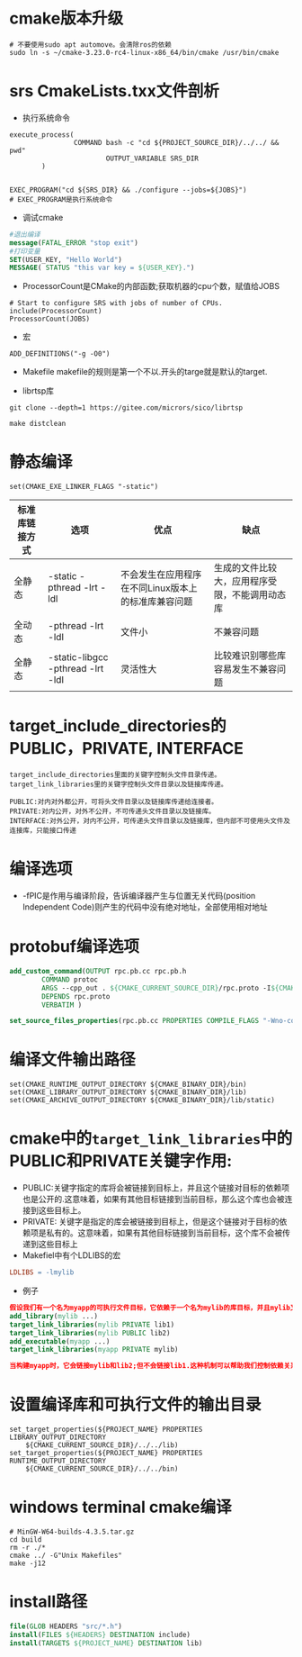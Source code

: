 # cmake版本升级

```shell
# 不要使用sudo apt automove。会清除ros的依赖
sudo ln -s ~/cmake-3.23.0-rc4-linux-x86_64/bin/cmake /usr/bin/cmake
```

# srs CmakeLists.txx文件剖析

- 执行系统命令

```
execute_process(
		        COMMAND bash -c "cd ${PROJECT_SOURCE_DIR}/../../ && pwd"
				        OUTPUT_VARIABLE SRS_DIR
		)


EXEC_PROGRAM("cd ${SRS_DIR} && ./configure --jobs=${JOBS}")
# EXEC_PROGRAM是执行系统命令
```

- 调试cmake

```cmake
#退出编译
message(FATAL_ERROR "stop exit")
#打印变量
SET(USER_KEY, "Hello World")
MESSAGE( STATUS "this var key = ${USER_KEY}.")
```

- ProcessorCount是CMake的内部函数;获取机器的cpu个数，赋值给JOBS

```
# Start to configure SRS with jobs of number of CPUs.
include(ProcessorCount)
ProcessorCount(JOBS)
```

- 宏

```
ADD_DEFINITIONS("-g -O0")
```

- Makefile makefile的规则是第一个不以.开头的targe就是默认的target.

- librtsp库

```
git clone --depth=1 https://gitee.com/micrors/sico/librtsp

make distclean
```

# 静态编译

```
set(CMAKE_EXE_LINKER_FLAGS "-static")
```

| 标准库链接方式 | 选项                                | 优点                           | 缺点                      |
| ------- | --------------------------------- | ---------------------------- | ----------------------- |
| 全静态     | -static -pthread -lrt -ldl        | 不会发生在应用程序在不同Linux版本上的标准库兼容问题 | 生成的文件比较大，应用程序受限，不能调用动态库 |
| 全动态     | -pthread -lrt -ldl                | 文件小                          | 不兼容问题                   |
| 全静态     | -static-libgcc -pthread -lrt -ldl | 灵活性大                         | 比较难识别哪些库容易发生不兼容问题       |

# target\_include\_directories的PUBLIC，PRIVATE, INTERFACE

```
target_include_directories里面的关键字控制头文件目录传递。
target_link_libraries里的关键字控制头文件目录以及链接库传递。

PUBLIC:对内对外都公开，可将头文件目录以及链接库传递给连接者。
PRIVATE:对内公开，对外不公开，不可传递头文件目录以及链接库。
INTERFACE:对外公开，对内不公开，可传递头文件目录以及链接库，但内部不可使用头文件及连接库，只能接口传递
```

# 编译选项

- -fPIC是作用与编译阶段，告诉编译器产生与位置无关代码(position Independent Code)则产生的代码中没有绝对地址，全部使用相对地址

# protobuf编译选项

```cmake
add_custom_command(OUTPUT rpc.pb.cc rpc.pb.h
        COMMAND protoc
        ARGS --cpp_out . ${CMAKE_CURRENT_SOURCE_DIR}/rpc.proto -I${CMAKE_CURRENT_SOURCE_DIR}
        DEPENDS rpc.proto
        VERBATIM )

set_source_files_properties(rpc.pb.cc PROPERTIES COMPILE_FLAGS "-Wno-conversion")
```

# 编译文件输出路径

```
set(CMAKE_RUNTIME_OUTPUT_DIRECTORY ${CMAKE_BINARY_DIR}/bin)
set(CMAKE_LIBRARY_OUTPUT_DIRECTORY ${CMAKE_BINARY_DIR}/lib)
set(CMAKE_ARCHIVE_OUTPUT_DIRECTORY ${CMAKE_BINARY_DIR}/lib/static)
```

# cmake中的`target_link_libraries`中的PUBLIC和PRIVATE关键字作用:

- PUBLIC:关键字指定的库将会被链接到目标上，并且这个链接对目标的依赖项也是公开的.这意味着，如果有其他目标链接到当前目标，那么这个库也会被连接到这些目标上。
- PRIVATE: 关键字是指定的库会被链接到目标上，但是这个链接对于目标的依赖项是私有的。这意味着，如果有其他目标链接到当前目标，这个库不会被传递到这些目标上
- Makefiel中有个LDLIBS的宏

```Makefile
LDLIBS = -lmylib
```

- 例子

```cmake
假设我们有一个名为myapp的可执行文件目标，它依赖于一个名为mylib的库目标，并且mylib又依赖于lib1和lib2这两个库。
add_library(mylib ...)
target_link_libraries(mylib PRIVATE lib1)
target_link_libraries(mylib PUBLIC lib2)
add_executable(myapp ...)
target_link_libraries(myapp PRIVATE mylib)

当构建myapp时，它会链接mylib和lib2;但不会链接lib1.这种机制可以帮助我们控制依赖关系的传递。确保每个目标都能正确的链接到所需要的库中。
```

# 设置编译库和可执行文件的输出目录

```
set_target_properties(${PROJECT_NAME} PROPERTIES LIBRARY_OUTPUT_DIRECTORY
	${CMAKE_CURRENT_SOURCE_DIR}/../../lib)
set_target_properties(${PROJECT_NAME} PROPERTIES RUNTIME_OUTPUT_DIRECTORY
	${CMAKE_CURRENT_SOURCE_DIR}/../../bin)
```

# windows terminal cmake编译

```
# MinGW-W64-builds-4.3.5.tar.gz
cd build
rm -r ./*
cmake ../ -G"Unix Makefiles"
make -j12
```

# install路径

```cmake
file(GLOB HEADERS "src/*.h")
install(FILES ${HEADERS} DESTINATION include)
install(TARGETS ${PROJECT_NAME} DESTINATION lib)
```
